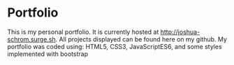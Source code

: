 # Portfolio

This is my personal portfolio.  It is currently hosted at http://joshua-schrom.surge.sh.
All projects displayed can be found here on my github.
My portfolio was coded using: HTML5, CSS3, JavaScriptES6, and some styles implemented with bootstrap

